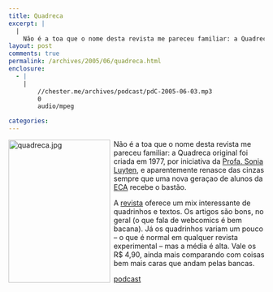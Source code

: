 ```yaml
---
title: Quadreca
excerpt: |
  |
    Não é a toa que o nome desta revista me pareceu familiar: a Quadreca original foi criada em 1977, por iniciativa da Profa. Sonia Luyten, e aparentemente renasce das cinzas sempre que uma nova geraçao de alunos da ECA recebe...
layout: post
comments: true
permalink: /archives/2005/06/quadreca.html
enclosure:
  - |
    |
        //chester.me/archives/podcast/pdC-2005-06-03.mp3
        0
        audio/mpeg

categories:
---
```

<img title="quadreca.jpg" src="//chester.me/archives/img/quadreca.jpg" width="200" height="282" align="left" style="padding-right: 4px" />Não é a toa que o nome desta revista me pareceu familiar: a Quadreca original foi criada em 1977, por iniciativa da [Profa. Sonia Luyten][1], e aparentemente renasce das cinzas sempre que uma nova geraçao de alunos da [ECA][2] recebe o bastão.

A [revista][3] oferece um mix interessante de quadrinhos e textos. Os artigos são bons, no geral (o que fala de webcomics é bem bacana). Já os quadrinhos variam um pouco &#8211; o que é normal em qualquer revista experimental &#8211; mas a média é alta. Vale os R$ 4,90, ainda mais comparando com coisas bem mais caras que andam pelas bancas.

<div class="podcast">
  <a href="//chester.me/archives/podcast/pdC-2005-06-03.mp3">podcast</a>
</div></p>

 [1]: http://www.eca.usp.br/prof/mylene/alunos/sites99/quadreca/histq/origmat/psonia.htm
 [2]: http://www.eca.usp.br/
 [3]: http://www.quadreca.8k.com/
